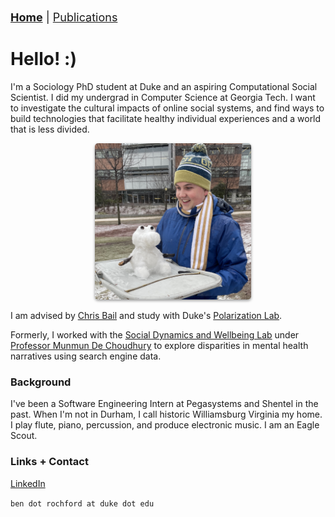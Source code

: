 <head>
    <link rel="shortcut icon" type="image/x-icon" href="favicon.ico?">
</head>

<div style="text-align: left; margin: 20px 0; font-size: 18px;">
    <a href="{{ site.baseurl }}/" style="font-weight: bold;">Home</a> 
    | 
    <a href="{{ site.baseurl }}/publications">Publications</a>
</div>

# Hello! :)

I'm a Sociology PhD student at Duke and an aspiring Computational Social Scientist. I did my undergrad in Computer Science at Georgia Tech. I want to investigate the cultural impacts of online social systems, and find ways to build technologies that facilitate healthy individual experiences and a world that is less divided.

<div style="text-align: center">
    <img src="/assets/snow.jpeg" width='250' height='250' alt='Me' style='border-radius: 5px; box-shadow: 0 2px 4px rgba(0,0,0,.4); margin: 0 0 0 15px;'>
</div>

I am advised by <a href="https://www.chrisbail.net/">Chris Bail</a> and study with Duke's <a href="https://www.polarizationlab.com/">Polarization Lab</a>.

Formerly, I worked with the <a href="https://socweb.cc.gatech.edu">Social Dynamics and Wellbeing Lab</a> under <a href="http://www.munmund.net">Professor Munmun De Choudhury</a> to explore disparities in mental health narratives using search engine data.


### Background
I've been a Software Engineering Intern at Pegasystems and Shentel in the past. When I'm not in Durham, I call historic Williamsburg Virginia my home. I play flute, piano, percussion, and produce electronic music. I am an Eagle Scout.


### Links + Contact
<a href="https://www.linkedin.com/in/ben-rochford/">LinkedIn</a>

`ben dot rochford at duke dot edu`

